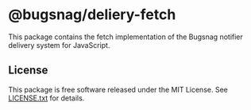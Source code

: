 # @bugsnag/deliery-fetch

This package contains the fetch implementation of the Bugsnag notifier delivery system for JavaScript.

## License

This package is free software released under the MIT License. See [LICENSE.txt](./LICENSE.txt) for details.
